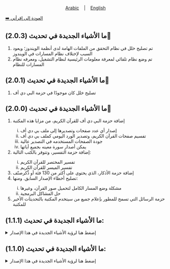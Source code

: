 <p align="center">
  <a href="https://github.com/oaokm/AL-Khatma/blob/main/UPDATE.md">Arabic</a>
  &nbsp;&nbsp;&nbsp;|&nbsp;&nbsp;&nbsp;
  <a href="https://github.com/oaokm/AL-Khatma/blob/main/UPDATE_EN.md">English</a>
</p>

<a href="https://github.com/oaokm/AL-Khatma/blob/main/README.md"> ➡️ العودة إلى إقرأني </a>


## **ما الأشياء الجديدة في تحديث (2.0.3)🌟**
<ol>
  <li>تم تصليح خلل في نظام التحقق من الملفات الهامة لدى أنظمة الويندوز؛ ويعود السبب لإختلاف نظام المسارات في الويندوز</li>
   <li>تم وضع نظام تلقائي لمعرفة معلومات الرئيسية لنظام التشغيل، ومعرفه نظام المسارات للنظام</li>
</ol>

## **ما الأشياء الجديدة في تحديث (2.0.1)🌟**
<ol>
  <li>تصليح خلل كان موجودًا في حزمة البي دي أف</li>
</ol>

## **ما الأشياء الجديدة في تحديث (2.0.0)🌟**

<ol>
  <li>إضافة حزمة البي دي أف للقرآن الكريم، من مزايا هذه المكتبة</li>
    <ol type='i'>
      <li>إصدار أي عدد صفحات وتصديرها إلى ملف بي دي أف</li>
      <li>تفسيم صفحات القرآن الكريم، وتصدير الورد اليومي كملف بي دي أف</li>
      <li>جودة الصفحات المستخدمه في التصدير عالية</li>
      <li>يمكن أصدار سورة معينه بجميع أياتها</li>
    </ol>
  <li>إضافة حزمة التفسير، وتتوفر بالكتب التالية:</li>
    <ol type='i'>
      <li>تفسير المختصر للقرآن الكريم</li>
      <li>تفسير الميسر للقرآن الكريم</li>
    </ol>
  <li>إضافة حزمة الأذكار، الذي يحتوي على أكثر من 130 فئة أو ذِّكرصنّف</li>
  <li>تصليح أخطاء الإصدار السابق. ومنها:</li>
    <ol type='i'>
      <li>مشكلة وضع المسار الكامل لتحميل صور القرآن، وغيرها</li>
      <li>حل المشاكل البرمجية</li>
    </ol>
  <li>حزمة الرسائل التي تسمح للمطور بإعلام جميع من سيتخدم المكتبة بالتحديثات الأخير للمكتبة</li>
</ol>


## ما الأشياء الجديدة في تحديث (1.1.1):
<details>
  <summary>إضغط هنا لرؤية الأشياء الجديدة في هذا الإصدار</summary>
    <ol>
            <li>إصلاح خلل في برنامج تحميل الملفات المهمة</li>
        </ol>
</details>


## ما الأشياء الجديدة في تحديث (1.1.0):
<details>
  <summary>إضغط هنا لرؤية الأشياء الجديدة في هذا الإصدار</summary>
    <ol>
            <li>إضافة برنامج يقوم بتحميل المهمة لتحميل الملفات المهمة لعمل البرنامج</li>
            <li>إصلاحات عامة</li>
        </ol>
</details>


